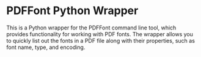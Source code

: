 # PDFFont Python Wrapper

This is a Python wrapper for the PDFFont command line tool, which provides functionality for working with PDF fonts. The wrapper allows you to quickly list out the fonts in a PDF file along with their properties, such as font name, type, and encoding.
